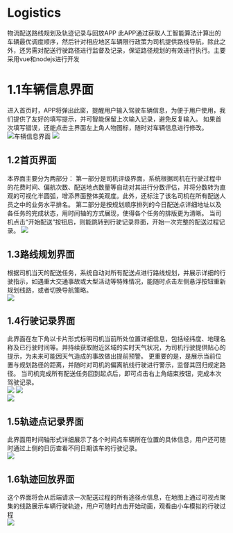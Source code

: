 # Logistics
物流配送路线规划及轨迹记录与回放APP
此APP通过获取人工智能算法计算出的车辆最优调度顺序，然后针对相应地区车辆限行政策为司机提供路线导航，除此之外，还另需对配送行驶路径进行监督及记录，保证路径规划的有效进行执行。主要采用vue和nodejs进行开发

# 1.1车辆信息界面
                 
进入首页时，APP将弹出此窗，提醒用户输入驾驶车辆信息，为便于用户使用，我们提供了友好的填写提示，并可智能保留上次输入记录，避免反复输入。
如果首次填写错误，还能点击主界面左上角人物图标，随时对车辆信息进行修改。
![车辆信息界面](https://github.com/Windy810/Logistics/blob/main/static/carinfo1.png?raw=true) ![](https://github.com/Windy810/Logistics/blob/main/static/carinfo2.png?raw=true)

## 1.2首页界面
 
本界面主要分为两部分：
	第一部分是司机评级界面，系统根据司机在行驶过程中的花费时间、偏航次数、配送地点数量等自动对其进行分数评估，并将分数转为直观的可视化半圆弧，增添界面整体美观度。此外，还标注了该名司机在所有配送人员之中的业务水平排名。
	第二部分是按规划顺序排列的今日配送点详细地址以及各任务的完成状态，用时间轴的方式展现，使得各个任务的排版更为清晰。
当司机点击“开始配送”按钮后，则能跳转到行驶记录界面，开始一次完整的配送过程记录。
![](https://github.com/Windy810/Logistics/blob/main/static/home.png?raw=true)

## 1.3路线规划界面
 
根据司机当天的配送任务，系统自动对所有配送点进行路线规划，并展示详细的行驶指示，如遇重大交通事故或大型活动等特殊情况，能随时点击左侧悬浮按钮重新规划线路，或者切换导航策略。  
![](https://github.com/Windy810/Logistics/blob/main/static/logistics.png?raw=true)

## 1.4行驶记录界面
此界面在左下角以卡片形式标明司机当前所处位置详细信息，包括经纬度、地理名称及已行驶时间等。并持续获取附近区域的实时天气状况，为司机行驶提供贴心的提示，为未来可能因天气造成的事故做出提前预警。
更重要的是，是展示当前位置与规划路径的距离，并随时对司机的偏离航线行驶进行警示，监督其回归规定路径。
当司机完成所有配送任务回到起点后，即可点击右上角结束按钮，完成本次驾驶记录。  
![](https://github.com/Windy810/Logistics/blob/main/static/record1.png?raw=true)  ![](https://github.com/Windy810/Logistics/blob/main/static/record2.png?raw=true)  
![](https://github.com/Windy810/Logistics/blob/main/static/record3.png?raw=true)

## 1.5轨迹点记录界面
 
此界面用时间轴形式详细展示了各个时间点车辆所在位置的具体信息，用户还可随时通过上侧的日历查看不同日期该车的行驶记录。  
![](https://github.com/Windy810/Logistics/blob/main/static/detail.png?raw=true)

## 1.6轨迹回放界面
 
这个界面将会从后端请求一次配送过程的所有途径点信息，在地图上通过可视点聚集的线路展示车辆行驶轨迹，用户可随时点击开始动画，观看由小车模拟的行驶过程  
![](https://github.com/Windy810/Logistics/blob/main/static/animation.png?raw=true)
